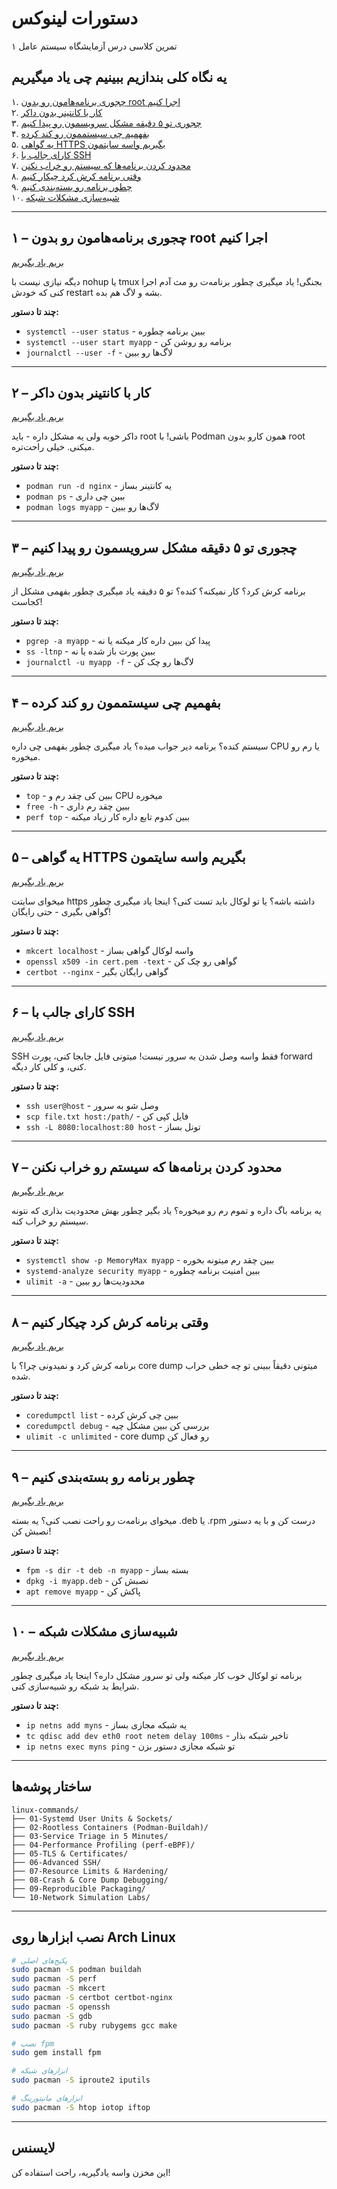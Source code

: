 # دستورات لینوکس 
تمرین کلاسی درس آزمایشگاه سیستم عامل ۱


## یه نگاه کلی بندازیم ببینیم چی یاد میگیریم

۱. [چجوری برنامه‌هامون رو بدون root اجرا کنیم](#۱--چجوری-برنامههامون-رو-بدون-root-اجرا-کنیم)  
۲. [کار با کانتینر بدون داکر](#۲--کار-با-کانتینر-بدون-داکر)  
۳. [چجوری تو ۵ دقیقه مشکل سرویسمون رو پیدا کنیم](#۳--چجوری-تو-۵-دقیقه-مشکل-سرویسمون-رو-پیدا-کنیم)  
۴. [بفهمیم چی سیستممون رو کند کرده](#۴--بفهمیم-چی-سیستممون-رو-کند-کرده)  
۵. [یه گواهی HTTPS بگیریم واسه سایتمون](#۵--یه-گواهی-https-بگیریم-واسه-سایتمون)  
۶. [کارای جالب با SSH](#۶--کارای-جالب-با-ssh)  
۷. [محدود کردن برنامه‌ها که سیستم رو خراب نکنن](#۷--محدود-کردن-برنامهها-که-سیستم-رو-خراب-نکنن)  
۸. [وقتی برنامه کرش کرد چیکار کنیم](#۸--وقتی-برنامه-کرش-کرد-چیکار-کنیم)  
۹. [چطور برنامه رو بسته‌بندی کنیم](#۹--چطور-برنامه-رو-بستهبندی-کنیم)  
۱۰. [شبیه‌سازی مشکلات شبکه](#۱۰--شبیهسازی-مشکلات-شبکه)

---

## ۱ – چجوری برنامه‌هامون رو بدون root اجرا کنیم
[بریم یاد بگیریم](./01-Systemd%20User%20Units%20%26%20Sockets/README.md)

دیگه نیازی نیست با nohup یا tmux بجنگی! یاد میگیری چطور برنامه‌ت رو مث آدم اجرا کنی که خودش restart بشه و لاگ هم بده.

**چند تا دستور:**
- `systemctl --user status` - ببین برنامه چطوره
- `systemctl --user start myapp` - برنامه رو روشن کن
- `journalctl --user -f` - لاگ‌ها رو ببین

---

## ۲ – کار با کانتینر بدون داکر
[بریم یاد بگیریم](./02-Rootless%20Containers%20%28Podman-Buildah%29/README.md)

داکر خوبه ولی یه مشکل داره - باید root باشی! با Podman همون کارو بدون root میکنی. خیلی راحت‌تره.

**چند تا دستور:**
- `podman run -d nginx` - یه کانتینر بساز
- `podman ps` - ببین چی داری
- `podman logs myapp` - لاگ‌ها رو ببین

---

## ۳ – چجوری تو ۵ دقیقه مشکل سرویسمون رو پیدا کنیم
[بریم یاد بگیریم](./03-Service%20Triage%20in%205%20Minutes/README.md)

برنامه کرش کرد؟ کار نمیکنه؟ کنده؟ تو ۵ دقیقه یاد میگیری چطور بفهمی مشکل از کجاست!

**چند تا دستور:**
- `pgrep -a myapp` - پیدا کن ببین داره کار میکنه یا نه
- `ss -ltnp` - ببین پورت باز شده یا نه
- `journalctl -u myapp -f` - لاگ‌ها رو چک کن

---

## ۴ – بفهمیم چی سیستممون رو کند کرده
[بریم یاد بگیریم](./04-Performance%20Profiling%20%28perf-eBPF%29/README.md)

سیستم کنده؟ برنامه دیر جواب میده؟ یاد میگیری چطور بفهمی چی داره CPU یا رم رو میخوره.

**چند تا دستور:**
- `top` - ببین کی چقد رم و CPU میخوره
- `free -h` - ببین چقد رم داری
- `perf top` - ببین کدوم تابع داره کار زیاد میکنه

---

## ۵ – یه گواهی HTTPS بگیریم واسه سایتمون
[بریم یاد بگیریم](./05-TLS%20%26%20Certificates/README.md)

میخوای سایتت https داشته باشه؟ یا تو لوکال باید تست کنی؟ اینجا یاد میگیری چطور گواهی بگیری - حتی رایگان!

**چند تا دستور:**
- `mkcert localhost` - واسه لوکال گواهی بساز
- `openssl x509 -in cert.pem -text` - گواهی رو چک کن
- `certbot --nginx` - گواهی رایگان بگیر

---

## ۶ – کارای جالب با SSH
[بریم یاد بگیریم](./06-Advanced%20SSH/README.md)

SSH فقط واسه وصل شدن به سرور نیست! میتونی فایل جابجا کنی، پورت forward کنی، و کلی کار دیگه.

**چند تا دستور:**
- `ssh user@host` - وصل شو به سرور
- `scp file.txt host:/path/` - فایل کپی کن
- `ssh -L 8080:localhost:80 host` - تونل بساز

---

## ۷ – محدود کردن برنامه‌ها که سیستم رو خراب نکنن
[بریم یاد بگیریم](./07-Resource%20Limits%20%26%20Hardening/README.md)

یه برنامه باگ داره و تموم رم رو میخوره؟ یاد بگیر چطور بهش محدودیت بذاری که نتونه سیستم رو خراب کنه.

**چند تا دستور:**
- `systemctl show -p MemoryMax myapp` - ببین چقد رم میتونه بخوره
- `systemd-analyze security myapp` - ببین امنیت برنامه چطوره
- `ulimit -a` - محدودیت‌ها رو ببین

---

## ۸ – وقتی برنامه کرش کرد چیکار کنیم
[بریم یاد بگیریم](./08-Crash%20%26%20Core%20Dump%20Debugging/README.md)

برنامه کرش کرد و نمیدونی چرا؟ با core dump میتونی دقیقاً ببینی تو چه خطی خراب شده.

**چند تا دستور:**
- `coredumpctl list` - ببین چی کرش کرده
- `coredumpctl debug` - بررسی کن ببین مشکل چیه
- `ulimit -c unlimited` - core dump رو فعال کن

---

## ۹ – چطور برنامه رو بسته‌بندی کنیم
[بریم یاد بگیریم](./09-Reproducible%20Packaging/README.md)

میخوای برنامه‌ت رو راحت نصب کنی؟ یه بسته .deb یا .rpm درست کن و با یه دستور نصبش کن!

**چند تا دستور:**
- `fpm -s dir -t deb -n myapp` - بسته بساز
- `dpkg -i myapp.deb` - نصبش کن
- `apt remove myapp` - پاکش کن

---

## ۱۰ – شبیه‌سازی مشکلات شبکه
[بریم یاد بگیریم](./10-Network%20Simulation%20Labs/README.md)

برنامه تو لوکال خوب کار میکنه ولی تو سرور مشکل داره؟ اینجا یاد میگیری چطور شرایط بد شبکه رو شبیه‌سازی کنی.

**چند تا دستور:**
- `ip netns add myns` - یه شبکه مجازی بساز
- `tc qdisc add dev eth0 root netem delay 100ms` - تاخیر شبکه بذار
- `ip netns exec myns ping` - تو شبکه مجازی دستور بزن

---

## ساختار پوشه‌ها

```
linux-commands/
├── 01-Systemd User Units & Sockets/
├── 02-Rootless Containers (Podman-Buildah)/
├── 03-Service Triage in 5 Minutes/
├── 04-Performance Profiling (perf-eBPF)/
├── 05-TLS & Certificates/
├── 06-Advanced SSH/
├── 07-Resource Limits & Hardening/
├── 08-Crash & Core Dump Debugging/
├── 09-Reproducible Packaging/
└── 10-Network Simulation Labs/
```

---

## نصب ابزارها روی Arch Linux

```bash
# پکیج‌های اصلی
sudo pacman -S podman buildah
sudo pacman -S perf
sudo pacman -S mkcert
sudo pacman -S certbot certbot-nginx
sudo pacman -S openssh
sudo pacman -S gdb
sudo pacman -S ruby rubygems gcc make

# نصب fpm
sudo gem install fpm

# ابزارهای شبکه
sudo pacman -S iproute2 iputils

# ابزارهای مانیتورینگ
sudo pacman -S htop iotop iftop
```

---

## لایسنس

این مخزن واسه یادگیریه، راحت استفاده کن!
